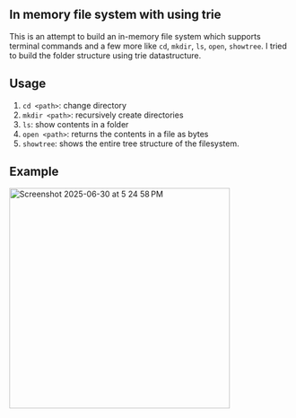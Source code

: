 ## In memory file system with using trie

This is an attempt to build an in-memory file system which supports terminal commands and a few more like `cd`, `mkdir`, `ls`, `open`, `showtree`.
I tried to build the folder structure using trie datastructure.

## Usage

1. `cd <path>`: change directory
2. `mkdir <path>`: recursively create directories
3. `ls`: show contents in a folder
4. `open <path>`: returns the contents in a file as bytes
5. `showtree`: shows the entire tree structure of the filesystem.

## Example

<img width="393" alt="Screenshot 2025-06-30 at 5 24 58 PM" src="https://github.com/user-attachments/assets/bced2d7f-f21e-4dc3-8c16-38667b9297c0" />
